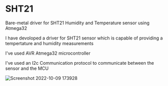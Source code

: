 # SHT21
Bare-metal driver for SHT21 Humidity and Temperature sensor using Atmega32

I have devoloped a driver for SHT21 sensor which is capable of providing a tempertature and humidity measurements 

I've used AVR Atmega32 microcontroller 

I've used an I2c Communication protocol to communicate between the sensor and the MCU



![Screenshot 2022-10-09 173928](https://user-images.githubusercontent.com/77931158/194760287-ebf542c1-c4e7-4c9d-9688-9d03a5106926.png)
